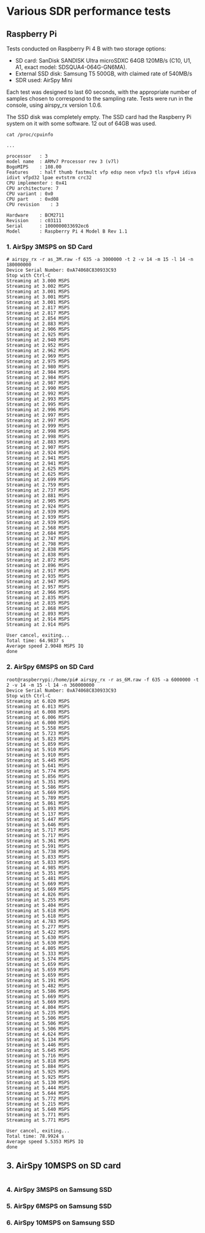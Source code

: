 # Various SDR performance tests

## Raspberry Pi

Tests conducted on Raspberry Pi 4 B with two storage options:

- SD card: SanDisk SANDISK Ultra microSDXC 64GB 120MB/s (C10, U1, A1, exact model: SDSQUA4-064G-GN6MA).
- External SSD disk: Samsung T5 500GB, with claimed rate of 540MB/s
- SDR used: AirSpy Mini

Each test was designed to last 60 seconds, with the appropriate number of samples chosen to correspond to the sampling rate. Tests were run in the console, using airspy_rx version 1.0.6.

The SSD disk was completely empty. The SSD card had the Raspberry Pi system on it with some software. 12 out of 64GB was used.

```
cat /proc/cpuinfo

...

processor	: 3
model name	: ARMv7 Processor rev 3 (v7l)
BogoMIPS	: 108.00
Features	: half thumb fastmult vfp edsp neon vfpv3 tls vfpv4 idiva idivt vfpd32 lpae evtstrm crc32 
CPU implementer	: 0x41
CPU architecture: 7
CPU variant	: 0x0
CPU part	: 0xd08
CPU revision	: 3

Hardware	: BCM2711
Revision	: c03111
Serial		: 1000000033692ec6
Model		: Raspberry Pi 4 Model B Rev 1.1
```

### 1. AirSpy 3MSPS on SD Card

```
# airspy_rx -r as_3M.raw -f 635 -a 3000000 -t 2 -v 14 -m 15 -l 14 -n 180000000
Device Serial Number: 0xA74068C830933C93
Stop with Ctrl-C
Streaming at 3.000 MSPS
Streaming at 3.002 MSPS
Streaming at 3.001 MSPS
Streaming at 3.001 MSPS
Streaming at 3.001 MSPS
Streaming at 2.817 MSPS
Streaming at 2.817 MSPS
Streaming at 2.854 MSPS
Streaming at 2.883 MSPS
Streaming at 2.906 MSPS
Streaming at 2.925 MSPS
Streaming at 2.940 MSPS
Streaming at 2.952 MSPS
Streaming at 2.962 MSPS
Streaming at 2.969 MSPS
Streaming at 2.975 MSPS
Streaming at 2.980 MSPS
Streaming at 2.984 MSPS
Streaming at 2.984 MSPS
Streaming at 2.987 MSPS
Streaming at 2.990 MSPS
Streaming at 2.992 MSPS
Streaming at 2.993 MSPS
Streaming at 2.995 MSPS
Streaming at 2.996 MSPS
Streaming at 2.997 MSPS
Streaming at 2.997 MSPS
Streaming at 2.999 MSPS
Streaming at 2.998 MSPS
Streaming at 2.998 MSPS
Streaming at 2.883 MSPS
Streaming at 2.907 MSPS
Streaming at 2.924 MSPS
Streaming at 2.941 MSPS
Streaming at 2.941 MSPS
Streaming at 2.625 MSPS
Streaming at 2.625 MSPS
Streaming at 2.699 MSPS
Streaming at 2.759 MSPS
Streaming at 2.737 MSPS
Streaming at 2.881 MSPS
Streaming at 2.905 MSPS
Streaming at 2.924 MSPS
Streaming at 2.939 MSPS
Streaming at 2.939 MSPS
Streaming at 2.939 MSPS
Streaming at 2.568 MSPS
Streaming at 2.684 MSPS
Streaming at 2.747 MSPS
Streaming at 2.798 MSPS
Streaming at 2.838 MSPS
Streaming at 2.838 MSPS
Streaming at 2.872 MSPS
Streaming at 2.896 MSPS
Streaming at 2.917 MSPS
Streaming at 2.935 MSPS
Streaming at 2.947 MSPS
Streaming at 2.957 MSPS
Streaming at 2.966 MSPS
Streaming at 2.835 MSPS
Streaming at 2.835 MSPS
Streaming at 2.868 MSPS
Streaming at 2.893 MSPS
Streaming at 2.914 MSPS
Streaming at 2.914 MSPS

User cancel, exiting...
Total time: 64.9837 s
Average speed 2.9048 MSPS IQ
done
```

### 2. AirSpy 6MSPS on SD Card

```
root@raspberrypi:/home/pi# airspy_rx -r as_6M.raw -f 635 -a 6000000 -t 2 -v 14 -m 15 -l 14 -n 360000000
Device Serial Number: 0xA74068C830933C93
Stop with Ctrl-C
Streaming at 6.020 MSPS
Streaming at 6.013 MSPS
Streaming at 6.008 MSPS
Streaming at 6.006 MSPS
Streaming at 6.000 MSPS
Streaming at 5.558 MSPS
Streaming at 5.723 MSPS
Streaming at 5.823 MSPS
Streaming at 5.859 MSPS
Streaming at 5.910 MSPS
Streaming at 5.910 MSPS
Streaming at 5.445 MSPS
Streaming at 5.641 MSPS
Streaming at 5.774 MSPS
Streaming at 5.856 MSPS
Streaming at 5.351 MSPS
Streaming at 5.586 MSPS
Streaming at 5.669 MSPS
Streaming at 5.789 MSPS
Streaming at 5.861 MSPS
Streaming at 5.893 MSPS
Streaming at 5.137 MSPS
Streaming at 5.447 MSPS
Streaming at 5.646 MSPS
Streaming at 5.717 MSPS
Streaming at 5.717 MSPS
Streaming at 5.361 MSPS
Streaming at 5.591 MSPS
Streaming at 5.738 MSPS
Streaming at 5.833 MSPS
Streaming at 5.833 MSPS
Streaming at 4.985 MSPS
Streaming at 5.351 MSPS
Streaming at 5.481 MSPS
Streaming at 5.669 MSPS
Streaming at 5.669 MSPS
Streaming at 4.826 MSPS
Streaming at 5.255 MSPS
Streaming at 5.404 MSPS
Streaming at 5.618 MSPS
Streaming at 5.618 MSPS
Streaming at 4.783 MSPS
Streaming at 5.277 MSPS
Streaming at 5.422 MSPS
Streaming at 5.630 MSPS
Streaming at 5.630 MSPS
Streaming at 4.805 MSPS
Streaming at 5.333 MSPS
Streaming at 5.574 MSPS
Streaming at 5.659 MSPS
Streaming at 5.659 MSPS
Streaming at 5.659 MSPS
Streaming at 5.191 MSPS
Streaming at 5.482 MSPS
Streaming at 5.586 MSPS
Streaming at 5.669 MSPS
Streaming at 5.669 MSPS
Streaming at 4.804 MSPS
Streaming at 5.235 MSPS
Streaming at 5.506 MSPS
Streaming at 5.506 MSPS
Streaming at 5.506 MSPS
Streaming at 4.624 MSPS
Streaming at 5.134 MSPS
Streaming at 5.446 MSPS
Streaming at 5.645 MSPS
Streaming at 5.716 MSPS
Streaming at 5.818 MSPS
Streaming at 5.884 MSPS
Streaming at 5.925 MSPS
Streaming at 5.925 MSPS
Streaming at 5.130 MSPS
Streaming at 5.444 MSPS
Streaming at 5.644 MSPS
Streaming at 5.772 MSPS
Streaming at 5.215 MSPS
Streaming at 5.640 MSPS
Streaming at 5.771 MSPS
Streaming at 5.771 MSPS

User cancel, exiting...
Total time: 78.9924 s
Average speed 5.5353 MSPS IQ
done
```

## 3. AirSpy 10MSPS on SD card

```

```

### 4. AirSpy 3MSPS on Samsung SSD

### 5. AirSpy 6MSPS on Samsung SSD

### 6. AirSpy 10MSPS on Samsung SSD
